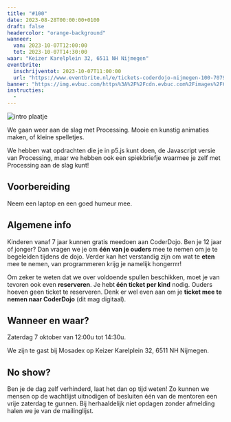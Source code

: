 ```yaml
---
title: "#100"
date: 2023-08-28T00:00:00+0100
draft: false
headercolor: "orange-background"
wanneer: 
  van: 2023-10-07T12:00:00
  tot: 2023-10-07T14:30:00
waar: "Keizer Karelplein 32, 6511 NH Nijmegen"
eventbrite:
  inschrijventot: 2023-10-07T11:00:00
  url: "https://www.eventbrite.nl/e/tickets-coderdojo-nijmegen-100-707945182097"
banner: "https://img.evbuc.com/https%3A%2F%2Fcdn.evbuc.com%2Fimages%2F612124919%2F187233351803%2F1%2Foriginal.20231003-172614?h=200&w=450&auto=format%2Ccompress&q=75&sharp=10&rect=0%2C0%2C2160%2C1080&s=8da21e142f29babc4c654cdb40fe55d3"
instructies:
  - 
---
```


![intro plaatje](https://img.evbuc.com/https%3A%2F%2Fcdn.evbuc.com%2Fimages%2F612124919%2F187233351803%2F1%2Foriginal.20231003-172614?h=200&w=450&auto=format%2Ccompress&q=75&sharp=10&rect=0%2C0%2C2160%2C1080&s=8da21e142f29babc4c654cdb40fe55d3)



We gaan weer aan de slag met Processing. Mooie en kunstig animaties maken, of kleine spelletjes. 

<!--more-->



We hebben wat opdrachten die je in p5.js kunt doen, de Javascript versie van Processing, maar we hebben ook een spiekbriefje waarmee je zelf met Processing aan de slag kunt!
## Voorbereiding

Neem een laptop en een goed humeur mee.
## Algemene info

Kinderen vanaf 7 jaar kunnen gratis meedoen aan CoderDojo. Ben je 12 jaar of jonger? Dan vragen we je om <strong>één van je ouders</strong> mee te nemen om je te begeleiden tijdens de dojo. Verder kan het verstandig zijn om wat te <strong>eten</strong> mee te nemen, van programmeren krijg je namelijk hongerrrr!

Om zeker te weten dat we over voldoende spullen beschikken, moet je van tevoren ook even <strong>reserveren</strong>. Je hebt<strong> één ticket per kind</strong> nodig. Ouders hoeven geen ticket te reserveren. Denk er wel even aan om je <strong>ticket mee te nemen naar CoderDojo</strong> (dit mag digitaal).
## Wanneer en waar?

Zaterdag 7 oktober van 12:00u tot 14:30u. 

We zijn te gast bij Mosadex op Keizer Karelplein 32, 6511 NH Nijmegen.
## No show?

Ben je de dag zelf verhinderd, laat het dan op tijd weten! Zo kunnen we mensen op de wachtlijst uitnodigen of besluiten één van de mentoren een vrije zaterdag te gunnen. Bij herhaaldelijk niet opdagen zonder afmelding halen we je van de mailinglijst.